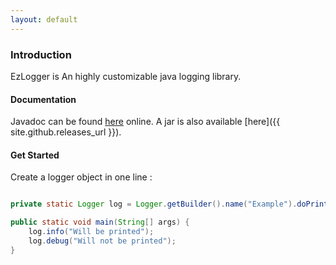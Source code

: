 ```yaml
---
layout: default
---
```

### Introduction
EzLogger is An highly customizable java logging library.

#### Documentation
Javadoc can be found [here](https://limeilon.github.io/ezlogger/javadoc/) online. A jar is also available [here]({{ site.github.releases_url }}).

#### Get Started
Create a logger object in one line :
```java

private static Logger log = Logger.getBuilder().name("Example").doPrintDebug(false).build();

public static void main(String[] args) {
	log.info("Will be printed");
	log.debug("Will not be printed");
}
```

